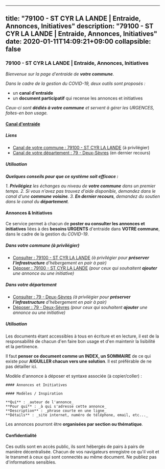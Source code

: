
---
title: "79100 - ST CYR LA LANDE | Entraide, Annonces, Initiatives"
description: "79100 - ST CYR LA LANDE | Entraide, Annonces, Initiatives"
date: 2020-01-11T14:09:21+09:00
collapsible: false
---

### 79100 - ST CYR LA LANDE | Entraide, Annonces, Initiatives

_Bienvenue sur la page d'entraide de **votre commune**_.

_Dans le cadre de la gestion du COVID-19, deux outils sont proposés :_

- un **canal d'entraide**
- un **document participatif** qui recense les annonces et initiatives

_Ceux-ci sont **dédiés à votre commune** et servent à gérer les URGENCES, faites-en bon usage._

#### [Canal d'entraide](https://entraide.stopcoronavirus.tech/#/channel/79100_st-cyr-la-lande)

##### Liens

- [Canal de votre commune : 79100 	- ST CYR LA LANDE](https://entraide.stopcoronavirus.tech/#/channel/79100_st-cyr-la-lande) (à privilégier)
- [Canal de votre département : 79 	- Deux-Sèvres](https://entraide.stopcoronavirus.tech/#/channel/79_deux-sevres) (en dernier recours)

##### Utilisation

_**Quelques conseils pour que ce système soit efficace :**_

_1. **Privilégiez** les échanges au niveau de **votre commune** dans un premier temps._
_2. Si vous n'avez pas trouvez d'aide disponible, demandez dans le canal d'une **commune voisine**._
_3. **En dernier recours**, demandez du soutien dans le canal du **département**._

#### Annonces & Initiatives


Ce service permet à chacun de **poster ou consulter les annonces et initiatives** liées à des **besoins
URGENTS** d'entraide dans **VOTRE commune**, dans le cadre de la gestion du _COVID-19_.

##### Dans votre commune (à privilégier)

- [Consulter : 79100 	- ST CYR LA LANDE](https://docs.stopcoronavirus.tech/#/r/markdown/79100_st-cyr-la-lande/4XTTMGVGhTNBUdRj81qD4NxC9zpgobBCZWXZbjJ8gxyr8ZnFc) _(à privilégier pour **préserver l'infrastructure** d'hébergement en pair à pair)_
- [Déposer : 79100 	- ST CYR LA LANDE](https://docs.stopcoronavirus.tech/#/w/markdown/79100_st-cyr-la-lande/4XTTMGVGhTNBUdRj81qD4NxC9zpgobBCZWXZbjJ8gxyr8ZnFc-K3TgUd8P1iYf5qQd75b9TrC5L4kxZSoRwkbomfAm7Yys4y37HxUNL7oEhuUmfsjQD9ushoaDt4xsM1J7pyvoNzsiCjA1mJDbwcqxNxZF1FitemSUQxrXBCAs5XBA6eKj365A88kJ) _(pour ceux qui souhaitent **ajouter** une annonce ou une initiative)_

##### Dans votre département

- [Consulter : 79 	- Deux-Sèvres](https://docs.stopcoronavirus.tech/#/r/markdown/79_deux-sevres/4XTTMCeXJZ8eGWVrBjPpkYVS5a2R1QzAM3kbRyUzmkuC1xDcZ) _(à privilégier pour **préserver l'infrastructure** d'hébergement en pair à pair)_
- [Déposer : 79 	- Deux-Sèvres](https://docs.stopcoronavirus.tech/#/w/markdown/79_deux-sevres/4XTTMCeXJZ8eGWVrBjPpkYVS5a2R1QzAM3kbRyUzmkuC1xDcZ-K3TgUK5JCUUjnpe72fiaSX42JxUz8oM4QHpcPBUyAX8Myfx22cmM4KgnhWTqfctvh4Jvdut6dMpCWq9xpAwJRxEoSjYbBd9FKbPsQbYNeepncyZcGTsQLQmazz5V99tUNR2L8nzH) _(pour ceux qui souhaitent **ajouter** une annonce ou une initiative)_


##### Utilisation

Les documents étant accessibles à tous en écriture et en lecture, il est de la
responsabilité de chacun d'en faire bon usage et d'en maintenir la lisibilité
et la pertinence.

Il faut **penser ce document comme un INDEX, un SOMMAIRE** de ce qui existe
pour **AIGUILLER chacun vers une solution**. Il est préférable de ne pas détailler ici.

Modèle d'annonce à déposer et syntaxe associée (à copier/coller) :

    #### Annonces et Initiatives

    #### Modèles / Inspiration

    **Qui** : _auteur de l'annonce_
    **Pour qui** : _à qui s'adresse cette annonce_
    **Description** : _phrase courte en une ligne_
    **Détails** : _site internet, numéro de téléphone, email, etc..._


Les annonces pourront être **organisées par section ou thématique**.

#### Confidentialité

Ces outils sont en accès public, ils sont hébergés de pairs à pairs de manière décentralisée.
Chacun de vos navigateurs enregistre ce qu'il voit et le transmet à ceux qui sont connectés au même document.
Ne publiez pas d'informations sensibles.
